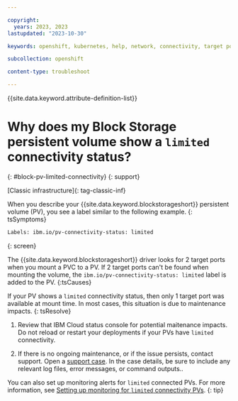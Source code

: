 ```yaml
---

copyright: 
  years: 2023, 2023
lastupdated: "2023-10-30"

keywords: openshift, kubernetes, help, network, connectivity, target port, limited, alerts

subcollection: openshift

content-type: troubleshoot

---
```


{{site.data.keyword.attribute-definition-list}}





# Why does my Block Storage persistent volume show a `limited` connectivity status?
{: #block-pv-limited-connectivity}
{: support}

[Classic infrastructure]{: tag-classic-inf}

When you describe your {{site.data.keyword.blockstorageshort}} persistent volume (PV), you see a label similar to the following example.
{: tsSymptoms}

```sh
Labels: ibm.io/pv-connectivity-status: limited
```
{: screen}


The {{site.data.keyword.blockstorageshort}} driver looks for 2 target ports when you mount a PVC to a PV. If 2 target ports can't be found when mounting the volume, the `ibm.io/pv-connectivity-status: limited` label is added to the PV.
{:tsCauses}

If your PV shows a `limited` connectivity status, then only 1 target port was available at mount time. In most cases, this situation is due to maintenance impacts. 
{: tsResolve}

1. Review that IBM Cloud status console for potential maitenance impacts. Do not reload or restart your deployments if your PVs have `limited` connectivity.

1. If there is no ongoing maintenance, or if the issue persists, contact support. Open a [support case](/docs/get-support?topic=get-support-using-avatar). In the case details, be sure to include any relevant log files, error messages, or command outputs..

You can also set up monitoring alerts for `limited` connected PVs. For more information, see [Setting up monitoring for `limited` connectivity PVs](/docs/openshift?topic=openshift-block_storage#storage-block-vpc-limited-monitoring).
{: tip}

